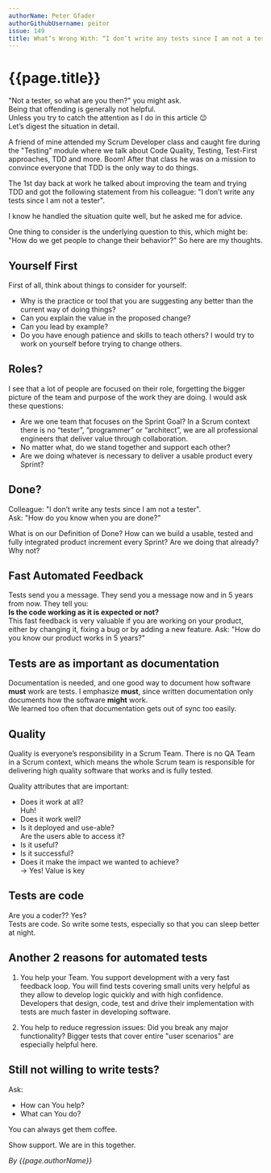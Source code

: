 ```yaml
---
authorName: Peter Gfader
authorGithubUsername: peitor
issue: 149
title: What’s Wrong With: “I don’t write any tests since I am not a tester”?
---
```

# {{page.title}}

"Not a tester, so what are you then?" you might ask.  
Being that offending is generally not helpful.  
Unless you try to catch the attention as I do in this article 😉  
Let’s digest the situation in detail.

A friend of mine attended my Scrum Developer class and caught fire during the "Testing" module where we talk about Code Quality, Testing, Test-First approaches, TDD and more.
Boom! After that class he was on a mission to convince everyone that TDD is the only way to do things.

The 1st day back at work he talked about improving the team and trying TDD and got the following statement from his colleague:
"I don’t write any tests since I am not a tester".

I know he handled the situation quite well, but he asked me for advice.

One thing to consider is the underlying question to this, which might be:
"How do we get people to change their behavior?"
So here are my thoughts.

## **Yourself First**   
First of all, think about things to consider for yourself:
* Why is the practice or tool that you are suggesting any better than the current way of doing things?
* Can you explain the value in the proposed change?
* Can you lead by example?
* Do you have enough patience and skills to teach others?
I would try to work on yourself before trying to change others.
    
 
## **Roles?**  
I see that a lot of people are focused on their role, forgetting the bigger picture of the team and purpose of the work they are doing.
I would ask these questions:
* Are we one team that focuses on the Sprint Goal?
  In a Scrum context there is no “tester”, “programmer” or “architect”, we are all professional engineers that deliver value through collaboration.
* No matter what, do we stand together and support each other?
* Are we doing whatever is necessary to deliver a usable product every Sprint?
 

## **Done?**  
Colleague: "I don’t write any tests since I am not a tester".  
Ask: "How do you know when you are done?"  
  
What is on our Definition of Done?
How can we build a usable, tested and fully integrated product increment every Sprint?
Are we doing that already? Why not?
   
   
## **Fast Automated Feedback**
Tests send you a message. They send you a message now and in 5 years from now. They tell you:   
**Is the code working as it is expected or not?**  
This fast feedback is very valuable if you are working on your product, either by changing it, fixing a bug or by adding a new feature. 
Ask: "How do you know our product works in 5 years?"    
  


## **Tests are as important as documentation**  
Documentation is needed, and one good way to document how software **must** work are tests. I emphasize **must**, since written documentation only documents how the software **might** work.  
We learned too often that documentation gets out of sync too easily.  
 




## **Quality**  
Quality is everyone’s responsibility in a Scrum Team. There is no QA Team in a Scrum context, which means the whole Scrum team is responsible for delivering high quality software that works and is fully tested.  
  
Quality attributes that are important:
* Does it work at all?  
  Huh!
* Does it work well?
* Is it deployed and use-able?  
  Are the users able to access it?
* Is it useful? 
* Is it successful?
* Does it make the impact we wanted to achieve?  
   -> Yes! Value is key

   
## **Tests are code**  
Are you a coder?? Yes?   
Tests are code. So write some tests, especially so that you can sleep better at night.  
  
  
## **Another 2 reasons for automated tests**  
1. You help your Team. You support development with a very fast feedback loop. You will find tests covering small units very helpful as they allow to develop logic quickly and with high confidence.  
Developers that design, code, test and drive their implementation with tests are much faster in developing software.  

2. You help to reduce regression issues: Did you break any major functionality? Bigger tests that cover entire "user scenarios" are especially helpful here.  
  
  
## **Still not willing to write tests?**  
Ask: 
* How can You help? 
* What can You do?  
  
You can always get them coffee.
  
Show support. We are in this together.  
  
*By {{page.authorName}}*

